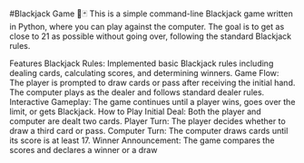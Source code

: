 #Blackjack Game 🎴🃏
This is a simple command-line Blackjack game written in Python, where you can play against the computer. The goal is to get as close to 21 as possible without going over, following the standard Blackjack rules.

Features
Blackjack Rules: Implemented basic Blackjack rules including dealing cards, calculating scores, and determining winners.
Game Flow: The player is prompted to draw cards or pass after receiving the initial hand. The computer plays as the dealer and follows standard dealer rules.
Interactive Gameplay: The game continues until a player wins, goes over the limit, or gets Blackjack.
How to Play
Initial Deal: Both the player and computer are dealt two cards.
Player Turn: The player decides whether to draw a third card or pass.
Computer Turn: The computer draws cards until its score is at least 17.
Winner Announcement: The game compares the scores and declares a winner or a draw
